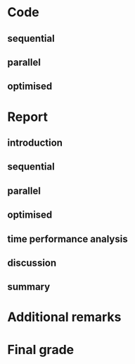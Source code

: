 # Code
## sequential

## parallel

## optimised

# Report

## introduction

## sequential

## parallel

## optimised

## time performance analysis

## discussion

## summary

# Additional remarks

# Final grade
